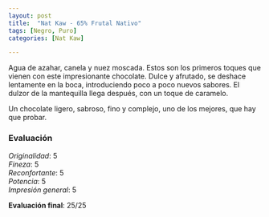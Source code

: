 ```yaml
---
layout: post
title:  "Nat Kaw - 65% Frutal Nativo"
tags: [Negro, Puro] 
categories: [Nat Kaw]

---
```


Agua de azahar, canela y nuez moscada. Estos son los primeros toques que vienen con este impresionante chocolate. Dulce y afrutado, se deshace lentamente en la boca, introduciendo poco a poco nuevos sabores. El dulzor de la mantequilla llega después, con un toque de caramelo. 

Un chocolate ligero, sabroso, fino y complejo, uno de los mejores, que hay que probar.

### Evaluación

_Originalidad_: 5  
_Fineza_: 5  
_Reconfortante_: 5  
_Potencia_: 5  
_Impresión general_: 5

**Evaluación final**: 25/25
